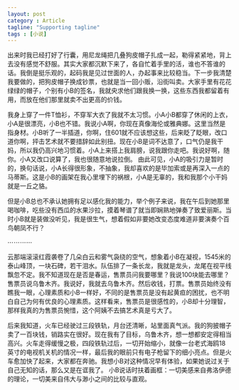 ```yaml
---
layout: post
category : Article
tagline: "Supporting tagline"
tags : [小说]
---
```


出来时我已经打好了行囊，用尼龙绳把几叠狗皮帽子扎成一起，勒得紧紧地，背上去没有感觉不舒服。其实大家都沉默下来了，各自忙着手里的活，谁也不答谁的话。我倒是挺乐观的，起码我是见过世面的人，办起事来比较稳当。下一步我清楚我要做的，把狗皮帽子换成钞票，也就是当一回小贩，沿街叫卖。大家手里有花花绿绿的帽子，个别有小B的签名，我就央求他们跟我换一换，这些东西我都留着有用，而放在他们那里就卖不出更高的价钱。


我身上穿了一件T恤衫，不穿军大衣了我就不太习惯。小A小B都穿了休闲的上衣，小A是很漂亮，小B也不错。我说小A啊，你现在真像海伦或雅典娜。这里当然是指身材。小B听了一半插道，你啊，住601就不应该想这些，后来眨了眨眼，改口道你啊，抨击艺术就不要措辞如此别扭。现在小B是词不达意了，口气仍是我干妈，所以我仍高兴地习惯着。小A上来搭上我肩膀，说我跟你走吧。我说好啊，随你。小A又改口说算了，我也很随意地说拉倒。
由此可见，小A的吸引力是暂时的，换句话说，小A长得很形象，不抽象，我却喜欢的是毕加索或是再深入一点的马蒂斯。这是小B的画架在我心里埋下的祸根，小A是无辜的，我和我那个小干妈就是一丘之貉。

但是小B总也不承认她拥有足以感化我的能力，举个例子来说，我在午后到她那里喝咖啡，吃些没有西瓜的水果沙拉，摸着琴谱了就当即娴熟地弹奏了致爱丽斯。当时小B就是装做没听见，我是很生气，想着假如非要她改变态度难道非要演奏个百鸟朝凤不行？

⋯⋯⋯⋯

云那端滚滚红霞袭卷了几朵白云和雾气袅绕的空气，想象着小B在凝视，1545米的泰山峰顶，一块石碑，若干泪水。队伍排了一条长龙，我就是龙头，龙尾在视平线飘忽不定。我不知道现在是否是春运，售票员问我要哪里？我说100块能去哪里？售票员说乌鲁木齐。我说好，我就去乌鲁木齐。然后收钱，打票。售票员始终没有瞧我一眼，心理素质和小B一样好，不同的是售票员是没有起黄疸的困扰，也不明白自己为何有优良的心理素质。这样看来，售票员是很感性的，小B却十分理智，那样我真的为售票员惋惜，这个阿姨不去搞艺术真是亏大了。

后来我知道，火车已经驶过三段铁轨，月台还清晰，站里面真气派。我的狗披帽子卖了一百块钱，销路实在很好。现在我有了目标，乌鲁木齐，想一想都安定得相当高兴。火车走得缓慢之极，四段铁轨过后，一切开始缩小，就像一台老式海鸥18英寸的电视机关机的情况一样，最后我的眼前只有电子枪留下的细小亮点。但是火车愈加快了起来，大家都在奔驰。我想小B对这种情况早有体验，如果她说过关于自己无知的话，那么又是在诓我了。
小B说话时扶着画框：一切美感来自弗洛伊德的理论，一切美来自伟大与渺小之间的比较与直观。
